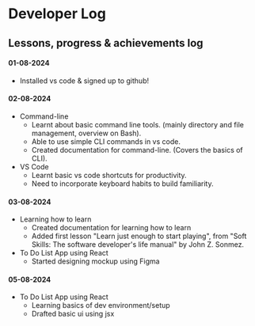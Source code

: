 
# Developer Log

## Lessons, progress & achievements log  
#### 01-08-2024
- Installed vs code & signed up to github!

#### 02-08-2024
- Command-line
    - Learnt about basic command line tools. (mainly directory and file management, overview on Bash). 
    - Able to use simple CLI commands in vs code.
    - Created documentation for command-line. (Covers the basics of CLI).
- VS Code
    - Learnt basic vs code shortcuts for productivity.
    - Need to incorporate keyboard habits to build familiarity.

#### 03-08-2024
- Learning how to learn
    - Created documentation for learning how to learn 
    - Added first lesson "Learn just enough to start playing", from "Soft Skills: The software developer's life manual" by John Z. Sonmez.
- To Do List App using React
    - Started designing mockup using Figma

#### 05-08-2024
- To Do List App using React
    - Learning basics of dev environment/setup
    - Drafted basic ui using jsx

